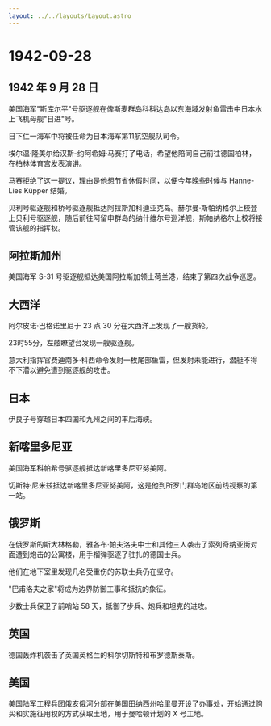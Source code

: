 ```yaml
---
layout: ../../layouts/Layout.astro
---
```


# 1942-09-28

## 1942 年 9 月 28 日

美国海军"斯库尔平"号驱逐舰在俾斯麦群岛科科达岛以东海域发射鱼雷击中日本水上飞机母舰"日进"号。

日下仁一海军中将被任命为日本海军第11航空舰队司令。

埃尔温·隆美尔给汉斯-约阿希姆·马赛打了电话，希望他陪同自己前往德国柏林，在柏林体育宫发表演讲。

马赛拒绝了这一提议，理由是他想节省休假时间，以便今年晚些时候与
Hanne-Lies Küpper 结婚。

贝利号驱逐舰和桥号驱逐舰抵达阿拉斯加科迪亚克岛。赫尔曼·斯帕纳格尔上校登上贝利号驱逐舰，随后前往阿留申群岛的纳什维尔号巡洋舰，斯帕纳格尔上校将接管该舰的指挥权。

## 阿拉斯加州

美国海军 S-31 号驱逐舰抵达美国阿拉斯加领土荷兰港，结束了第四次战争巡逻。

## 大西洋

阿尔皮诺·巴格诺里尼于 23 点 30 分在大西洋上发现了一艘货轮。

23时55分，左舷瞭望台发现一艘驱逐舰。

意大利指挥官费迪南多·科西命令发射一枚尾部鱼雷，但发射未能进行，潜艇不得不下潜以避免遭到驱逐舰的攻击。

## 日本

伊良子号穿越日本四国和九州之间的丰后海峡。

## 新喀里多尼亚

美国海军科帕希号驱逐舰抵达新喀里多尼亚努美阿。

切斯特·尼米兹抵达新喀里多尼亚努美阿，这是他到所罗门群岛地区前线视察的第一站。

## 俄罗斯

在俄罗斯的斯大林格勒，雅各布·帕夫洛夫中士和其他三人袭击了索列奇纳亚街对面遭到炮击的公寓楼，用手榴弹驱逐了驻扎的德国士兵。

他们在地下室里发现几名受重伤的苏联士兵仍在坚守。

"巴甫洛夫之家"将成为边界防御工事和抵抗的象征。

少数士兵保卫了前哨站 58 天，抵御了步兵、炮兵和坦克的进攻。

## 英国

德国轰炸机袭击了英国英格兰的科尔切斯特和布罗德斯泰斯。

## 美国

美国陆军工程兵团俄亥俄河分部在美国田纳西州哈里曼开设了办事处，开始通过购买和实施征用权的方式获取土地，用于曼哈顿计划的
X 号工地。